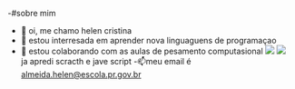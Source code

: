 -#sobre mim

- 👋 oi, me chamo helen cristina
- 👀 estou interresada em aprender nova linguaguens de programaçao
- 💞️ estou colaborando com as aulas de pesamento computasional 
![](https://img.shields.io/badge/Scratch-4D97FF?style=for-the-badge&logo=Scratch&logoColor=white)
![](https://img.shields.io/badge/JavaScript-323330?style=for-the-badge&logo=javascript&logoColor=F7DF1E)
ja apredi scracth e jave script
-📫meu email é almeida.helen@escola.pr.gov.br
<!---
raryely/raryely is a ✨ special ✨ repository because its `README.md` (this file) appears on your GitHub profile.
You can click the Preview link to take a look at your changes.
--->
